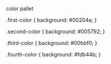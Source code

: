 color pallet

.first-color { 
	background: #00204a; 
}
	
.second-color { 
	background: #005792; 
}

.third-color { 
	background: #00bbf0; 
}

.fourth-color { 
	background: #fdb44b; 
}